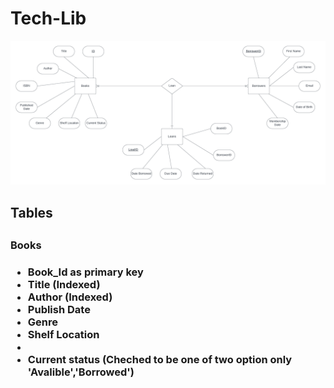 # Tech-Lib
![Diagram](diagram.png)
<h2>Tables<h2>
<h3>Books<h3>
<ul>
  <li>Book_Id as primary key</li>
  <li>Title (Indexed)</li>
  <li>Author (Indexed)</li>
  <li>Publish Date</li>
  <li>Genre</li>
  <li>Shelf Location<li>
  <li>Current status (Cheched to be one of two option only 'Avalible','Borrowed') </li>
<ul>
